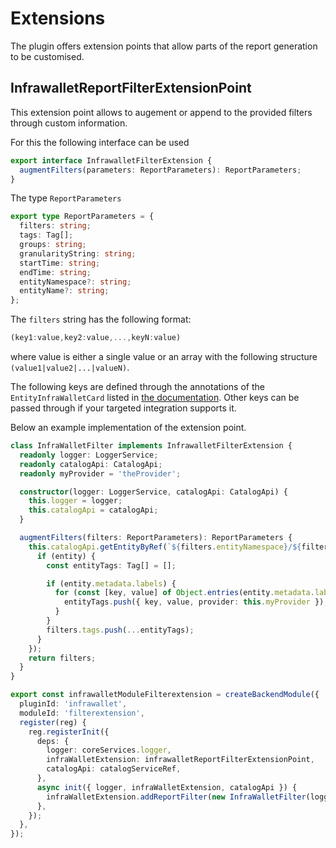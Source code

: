 # Extensions

The plugin offers extension points that allow parts of the report generation to be customised.

## InfrawalletReportFilterExtensionPoint

This extension point allows to augement or append to the provided filters through custom information.

For this the following interface can be used

```ts
export interface InfrawalletFilterExtension {
  augmentFilters(parameters: ReportParameters): ReportParameters;
}
```

The type `ReportParameters`

```ts
export type ReportParameters = {
  filters: string;
  tags: Tag[];
  groups: string;
  granularityString: string;
  startTime: string;
  endTime: string;
  entityNamespace?: string;
  entityName?: string;
};
```

The `filters` string has the following format:

```ts
(key1:value,key2:value,...,keyN:value)
```

where value is either a single value or an array with the following structure `(value1|value2|...|valueN)`.

The following keys are defined through the annotations of the `EntityInfraWalletCard` listed in [the documentation](https://opensource.electrolux.one/infrawallet/getting-started/installation/#integrate-with-backstage-catalog-optional). Other keys can be passed through if your targeted integration supports it.

Below an example implementation of the extension point.

```ts
class InfraWalletFilter implements InfrawalletFilterExtension {
  readonly logger: LoggerService;
  readonly catalogApi: CatalogApi;
  readonly myProvider = 'theProvider';

  constructor(logger: LoggerService, catalogApi: CatalogApi) {
    this.logger = logger;
    this.catalogApi = catalogApi;
  }

  augmentFilters(filters: ReportParameters): ReportParameters {
    this.catalogApi.getEntityByRef(`${filters.entityNamespace}/${filters.entityName}`).then(entity => {
      if (entity) {
        const entityTags: Tag[] = [];

        if (entity.metadata.labels) {
          for (const [key, value] of Object.entries(entity.metadata.labels)) {
            entityTags.push({ key, value, provider: this.myProvider });
          }
        }
        filters.tags.push(...entityTags);
      }
    });
    return filters;
  }
}

export const infrawalletModuleFilterextension = createBackendModule({
  pluginId: 'infrawallet',
  moduleId: 'filterextension',
  register(reg) {
    reg.registerInit({
      deps: {
        logger: coreServices.logger,
        infraWalletExtension: infrawalletReportFilterExtensionPoint,
        catalogApi: catalogServiceRef,
      },
      async init({ logger, infraWalletExtension, catalogApi }) {
        infraWalletExtension.addReportFilter(new InfraWalletFilter(logger, catalogApi));
      },
    });
  },
});
```
